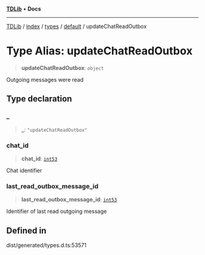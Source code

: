 [**TDLib**](../../../../../../README.md) • **Docs**

***

[TDLib](../../../../../../modules.md) / [index](../../../../../README.md) / [types](../../../README.md) / [default](../README.md) / updateChatReadOutbox

# Type Alias: updateChatReadOutbox

> **updateChatReadOutbox**: `object`

Outgoing messages were read

## Type declaration

### \_

> **\_**: `"updateChatReadOutbox"`

### chat\_id

> **chat\_id**: [`int53`](int53-1.md)

Chat identifier

### last\_read\_outbox\_message\_id

> **last\_read\_outbox\_message\_id**: [`int53`](int53-1.md)

Identifier of last read outgoing message

## Defined in

dist/generated/types.d.ts:53571
